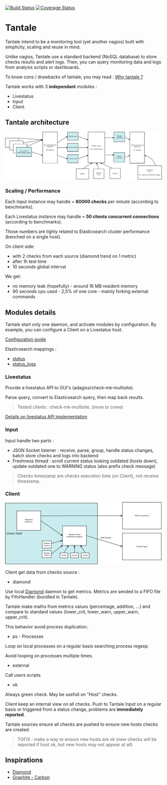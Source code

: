 [![Build Status](https://travis-ci.org/redref/tantale.svg?branch=master)](https://travis-ci.org/redref/tantale)
[![Coverage Status](https://coveralls.io/repos/github/redref/tantale/badge.svg?branch=master)](https://coveralls.io/github/redref/tantale?branch=master)

# Tantale

Tantale intend to be a monitoring tool (yet another nagios) built with simplicity, scaling and reuse in mind.

Unlike nagios, Tantale use a standard backend (NoSQL database) to store checks results and alert logs. Then, you can query monitoring data and logs from analysis scripts or dashboards.

To know cons / drawbacks of tantale, you may read :
[Why tantale ?](docs/why-tantale.md)

Tantale works with 3 **independant** modules :
  * Livestatus
  * Input
  * Client

## Tantale architecture

![overall](docs/overall.png)

### Scaling / Performance

Each Input instance may handle **~ 80000 checks** per minute (according to benchmarks).

Each Livestatus instance may handle **~ 50 clients concurrent connections** (according to benchmarks).

Those numbers are tighly related to Elasticsearch cluster performance (benched on a single host).

On client side:
  * with 2 checks from each source (diamond trend on 1 metric)
  * after 1h test time 
  * 10 seconds global interval

We get:
  * no memory leak (hopefully) - around 16 MB resident memory
  * 90 seconds cpu used - 2,5% of one core - mainly forking external commands

## Modules details

Tantale start only one daemon, and activate modules by configuration. By example, you can configure a Client on a Livestatus host.

[Configuration guide](docs/configuration.md)

Elasticsearch mappings :
  * [status](src/tantale/backends/elasticsearch/status.template)
  * [status_logs](src/tantale/backends/elasticsearch/status_logs.template)

### Livestatus

Provide a livestatus API to GUI's (adagios/check-mk-multisite).

Parse query, convert to Elasticsearch query, then map back results.

>Tested clients : check-mk-multisite, (more to come)

[Details on livestatus API implementation](docs/livestatus.md)

### Input

Input handle two parts :
  * JSON Socket listener : receive, parse, group, handle status changes, batch store checks and logs into backend
  * Freshness thread : scroll current status looking outdated (hosts down), update outdated one to WARNING status (also prefix check message)

>Checks timestamp are checks execution time (on Client), not receive timestamp.

### Client

![Client view](docs/client.png)

Client get data from checks source :

  * diamond

  Use local [Diamond](https://github.com/python-diamond/Diamond) daemon to get metrics. Metrics are sended to a FIFO file by FifoHandler (bundled in Tantale).

  Tantale make maths from metrics values (percentage, addition, ...) and compare to standard values (lower_crit, lower_warn, upper_warn, upper_crit).
  
  This behavior avoid process duplication.

  * ps - Processes

  Loop on local processes on a regular basis searching process regexp.

  Avoid looping on processes multiple times.

  * external

  Call users scripts 

  * ok

  Always green check. May be usefull on "Host" checks.

Client keep an internal view on all checks. Push to Tantale Input on a regular basis or triggered from a status change, problems are **immediately reported**.

Tantale sources ensure all checks are pushed to ensure new hosts checks are created. 

>TOFIX : make a way to ensure new hosts are ok (new checks will be reported if host ok, but new hosts may not appear at all)

## Inspirations

  * [Diamond](https://github.com/python-diamond/Diamond)
  * [Graphite - Carbon](https://github.com/graphite-project/carbon)

